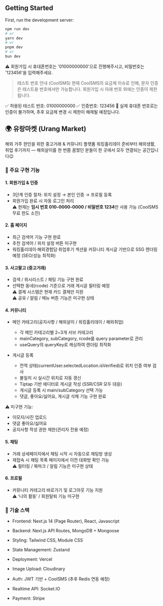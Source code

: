 ## Getting Started
First, run the development server:

```bash
npm run dev
# or
yarn dev
# or
pnpm dev
# or
bun dev
```

⚠️ 회원가입 시 휴대폰번호는 '01000000000'으로 진행해주시고, 비밀번호는 '123456'을 입력해주세요.
> 테스트 번호 안내 (CoolSMS)
  현재 CoolSMS의 요금제 이슈로 인해, 문자 인증은 테스트용 번호에서만 가능합니다.
  회원가입 시 아래 번호 외에는 인증이 제한됩니다.

<!-- 💚 테스트용 번호 (CoolSMS 개발자 문서 기준)
if (phoneNumber !== "01000000000") {
return res
.status(400)
.json({ message: "테스트는 01000000000만 가능합니다." });
} -->

✅ 허용된 테스트 번호: 01000000000
✅ 인증번호: 123456
🚫 실제 휴대폰 번호로는 인증이 불가하며, 추후 요금제 변경 시 제한이 해제될 예정입니다.

## 🌍 유랑마켓 (Urang Market)
해외 거주 한인을 위한 중고거래 & 커뮤니티 플랫폼
워킹홀리데이 준비부터 해외생활, 취업 후기까지 — 해외살이를 한 번쯤 꿈꿨던 분들이 한 곳에서 모두 연결되는 공간입니다😉

### 🔹 주요 구현 기능
#### 1. 회원가입 & 인증
- 3단계 인증 절차: 위치 설정 → 본인 인증 → 프로필 등록  
- 회원가입 완료 시 자동 로그인 처리</br>
⚠️ 현재는 **임시 번호 010-0000-0000 / 비밀번호 1234**만 사용 가능 (CoolSMS 무료 한도 소진)  

#### 2. 홈 페이지
- 최근 검색어 기능 구현 완료
- 추천 검색어 / 위치 설정 버튼 미구현
- 워킹홀리데이·해외경험담·취업후기 섹션을 커뮤니티 게시글 기반으로 SSG 렌더링 예정 (SEO/성능 최적화)

#### 3. 사고팔고 (중고거래)
- 검색 / 위시리스트 / 채팅 기능 구현 완료
- 선택한 동네(rcode) 기준으로 거래 게시글 필터링 예정</br>
⚠️ 결제 시스템은 현재 카드 결제만 지원</br>
⚠️ 공유 / 알림 / 메뉴 버튼 기능은 미구현 상태

#### 4. 커뮤니티
- 메인 카테고리(공지사항 / 해외살이 / 워킹홀리데이 / 해외취업)
   - 각 메인 카테고리별 2~3개 서브 카테고리
   - mainCategory, subCategory, rcode를 query parameter로 관리
   - useQuery의 queryKey로 캐싱하여 렌더링 최적화

- 게시글 등록
   - 전역 상태(currentUser.selectedLocation.isVerified)로 위치 인증 여부 검사
   - 불일치 시 실시간 위치로 자동 갱신
   - Tiptap 기반 에디터로 게시글 작성 (SSR/CSR 모두 대응)
   - 게시글 등록 시 main/subCategory 선택 가능
   - 댓글, 좋아요/싫어요, 게시글 삭제 기능 구현 완료

⚠️ 미구현 기능:
   - 이모지/사진 업로드
   - 댓글 좋아요/싫어요
   - 공지사항 작성 권한 제한(관리자 전용 예정)

#### 5. 채팅
- 거래 상세페이지에서 채팅 시작 시 자동으로 채팅방 생성
- 재접속 시 채팅 목록 페이지에서 이전 대화방 확인 가능</br>
⚠️ 필터링 / 북마크 / 알림 기능은 미구현 상태

#### 6. 프로필
- 커뮤니티 카테고리 바로가기 및 로그아웃 기능 지원</br>
⚠️ ‘나의 활동’ / 회원탈퇴 기능 미구현

### 🔹 기술 스택
- Frontend: Next.js 14 (Page Router), React, Javascript
- Backend: Next.js API Routes, MongoDB + Mongoose
- Styling: Tailwind CSS, Module CSS
- State Management: Zustand
- Deployment: Vercel

- Image Upload: Cloudinary
- Auth: JWT 기반 + CoolSMS (추후 Redis 연동 예정)
- Realtime API: Socket.IO
- Payment: Stripe

